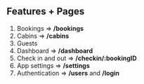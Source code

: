 ## Features + Pages

1. Bookings => **/bookings**
2. Cabins => **/cabins**
3. Guests
4. Dashboard => **/dashboard**
5. Check in and out => **/checkin/:bookingID**
6. App settings => **/settings**
7. Authentication => **/users** and **/login**
